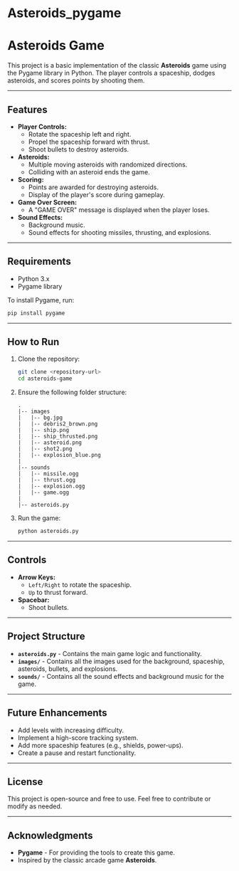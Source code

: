 # Asteroids_pygame
# Asteroids Game

This project is a basic implementation of the classic **Asteroids** game using the Pygame library in Python. The player controls a spaceship, dodges asteroids, and scores points by shooting them.

---

## Features

- **Player Controls:**
  - Rotate the spaceship left and right.
  - Propel the spaceship forward with thrust.
  - Shoot bullets to destroy asteroids.
- **Asteroids:**
  - Multiple moving asteroids with randomized directions.
  - Colliding with an asteroid ends the game.
- **Scoring:**
  - Points are awarded for destroying asteroids.
  - Display of the player's score during gameplay.
- **Game Over Screen:**
  - A "GAME OVER" message is displayed when the player loses.
- **Sound Effects:**
  - Background music.
  - Sound effects for shooting missiles, thrusting, and explosions.

---

## Requirements

- Python 3.x
- Pygame library

To install Pygame, run:
```bash
pip install pygame
```

---

## How to Run

1. Clone the repository:
   ```bash
   git clone <repository-url>
   cd asteroids-game
   ```

2. Ensure the following folder structure:
   ```
   .
   |-- images
   |   |-- bg.jpg
   |   |-- debris2_brown.png
   |   |-- ship.png
   |   |-- ship_thrusted.png
   |   |-- asteroid.png
   |   |-- shot2.png
   |   |-- explosion_blue.png
   |
   |-- sounds
   |   |-- missile.ogg
   |   |-- thrust.ogg
   |   |-- explosion.ogg
   |   |-- game.ogg
   |
   |-- asteroids.py
   ```

3. Run the game:
   ```bash
   python asteroids.py
   ```

---

## Controls

- **Arrow Keys:**
  - `Left/Right` to rotate the spaceship.
  - `Up` to thrust forward.
- **Spacebar:**
  - Shoot bullets.

---

## Project Structure

- **`asteroids.py`** - Contains the main game logic and functionality.
- **`images/`** - Contains all the images used for the background, spaceship, asteroids, bullets, and explosions.
- **`sounds/`** - Contains all the sound effects and background music for the game.

---

## Future Enhancements

- Add levels with increasing difficulty.
- Implement a high-score tracking system.
- Add more spaceship features (e.g., shields, power-ups).
- Create a pause and restart functionality.

---

## License

This project is open-source and free to use. Feel free to contribute or modify as needed.

---

## Acknowledgments

- **Pygame** - For providing the tools to create this game.
- Inspired by the classic arcade game **Asteroids**.

